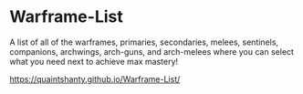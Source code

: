 # Warframe-List
A list of all of the warframes, primaries, secondaries, melees, sentinels, companions, archwings, arch-guns, and arch-melees where you can select what you need next to achieve max mastery!

https://quaintshanty.github.io/Warframe-List/
